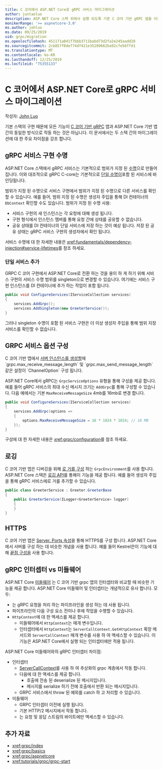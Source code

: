 ```yaml
---
title: C 코어에서 ASP.NET Core로 gRPC 서비스 마이그레이션
author: juntaoluo
description: ASP.NET Core 스택 위에서 실행 되도록 기존 C 코어 기반 gRPC 앱을 이동 하는 방법을 알아봅니다.
monikerRange: '>= aspnetcore-3.0'
ms.author: johluo
ms.date: 09/25/2019
uid: grpc/migration
ms.openlocfilehash: 451171a041f7bbb3711babd73d2fa2e245aadd28
ms.sourcegitcommit: 2cb857f0de774df421e35289662ba92cfe56ffd1
ms.translationtype: MT
ms.contentlocale: ko-KR
ms.lasthandoff: 12/25/2019
ms.locfileid: "75355133"
---
```

# <a name="migrating-grpc-services-from-c-core-to-aspnet-core"></a>C 코어에서 ASP.NET Core로 gRPC 서비스 마이그레이션

작성자: [John Luo](https://github.com/juntaoluo)

기본 스택의 구현 때문에 모든 기능이 [C 코어 기반 gRPC](https://grpc.io/blog/grpc-stacks) 앱과 ASP.NET Core 기반 앱 간의 동일한 방식으로 작동 하는 것은 아닙니다. 이 문서에서는 두 스택 간의 마이그레이션에 대 한 주요 차이점을 강조 합니다.

## <a name="grpc-service-implementation-lifetime"></a>gRPC 서비스 구현 수명

ASP.NET Core 스택에서 gRPC 서비스는 기본적으로 범위가 지정 된 [수명](xref:fundamentals/dependency-injection#service-lifetimes)으로 만들어집니다. 이와 대조적으로 gRPC C-core는 기본적으로 [단일 수명이](xref:fundamentals/dependency-injection#service-lifetimes)포함 된 서비스에 바인딩됩니다.

범위가 지정 된 수명으로 서비스 구현에서 범위가 지정 된 수명으로 다른 서비스를 확인할 수 있습니다. 예를 들어, 범위 지정 된 수명은 생성자 주입을 통해 DI 컨테이너의 `DbContext` 확인할 수도 있습니다. 범위가 지정 된 수명 사용:

* 서비스 구현의 새 인스턴스는 각 요청에 대해 생성 됩니다.
* 구현 형식에서 인스턴스 멤버를 통해 요청 간에 상태를 공유할 수 없습니다.
* 공유 상태를 DI 컨테이너의 단일 서비스에 저장 하는 것이 예상 됩니다. 저장 된 공유 상태는 gRPC 서비스 구현의 생성자에서 확인 됩니다.

서비스 수명에 대 한 자세한 내용은 <xref:fundamentals/dependency-injection#service-lifetimes>를 참조 하세요.

### <a name="add-a-singleton-service"></a>단일 서비스 추가

GRPC C 코어 구현에서 ASP.NET Core로 전환 하는 것을 용이 하 게 하기 위해 서비스 구현의 서비스 수명 범위를 singleton으로 변경할 수 있습니다. 여기에는 서비스 구현 인스턴스를 DI 컨테이너에 추가 하는 작업이 포함 됩니다.

```csharp
public void ConfigureServices(IServiceCollection services)
{
    services.AddGrpc();
    services.AddSingleton(new GreeterService());
}
```

그러나 singleton 수명이 포함 된 서비스 구현은 더 이상 생성자 주입을 통해 범위 지정 서비스를 확인할 수 없습니다.

## <a name="configure-grpc-services-options"></a>GRPC 서비스 옵션 구성

C 코어 기반 앱에서 [서버 인스턴스를 생성할](https://grpc.io/grpc/csharp/api/Grpc.Core.Server.html#Grpc_Core_Server__ctor_System_Collections_Generic_IEnumerable_Grpc_Core_ChannelOption__)때 `grpc.max_receive_message_length` 및 `grpc.max_send_message_length` 같은 설정이 `ChannelOption` 구성 됩니다.

ASP.NET Core에서 gRPC는 `GrpcServiceOptions` 유형을 통해 구성을 제공 합니다. 예를 들어 gRPC 서비스의 최대 수신 메시지 크기는 `AddGrpc`를 통해 구성할 수 있습니다. 다음 예에서는 기본 `MaxReceiveMessageSize` 4mb를 16mb로 변경 합니다.

```csharp
public void ConfigureServices(IServiceCollection services)
{
    services.AddGrpc(options =>
    {
        options.MaxReceiveMessageSize = 16 * 1024 * 1024; // 16 MB
    });
}
```

구성에 대 한 자세한 내용은 <xref:grpc/configuration>를 참조 하세요.

## <a name="logging"></a>로깅

C 코어 기반 앱은 디버깅을 위해 [로 거를 구성](https://grpc.io/grpc/csharp/api/Grpc.Core.GrpcEnvironment.html?q=size#Grpc_Core_GrpcEnvironment_SetLogger_Grpc_Core_Logging_ILogger_) 하는 `GrpcEnvironment`를 사용 합니다. ASP.NET Core 스택은 [로깅 API](xref:fundamentals/logging/index)를 통해이 기능을 제공 합니다. 예를 들어 생성자 주입을 통해 gRPC 서비스에로 거를 추가할 수 있습니다.

```csharp
public class GreeterService : Greeter.GreeterBase
{
    public GreeterService(ILogger<GreeterService> logger)
    {
    }
}
```

## <a name="https"></a>HTTPS

C 코어 기반 앱은 [Server. Ports 속성](https://grpc.io/grpc/csharp/api/Grpc.Core.Server.html#Grpc_Core_Server_Ports)을 통해 HTTPS를 구성 합니다. ASP.NET Core에서 서버를 구성 하는 데 비슷한 개념을 사용 합니다. 예를 들어 Kestrel은이 기능에 대해 [끝점 구성을](xref:fundamentals/servers/kestrel#endpoint-configuration) 사용 합니다.

## <a name="grpc-interceptors-vs-middleware"></a>gRPC 인터셉터 vs 미들웨어

ASP.NET Core [미들웨어](xref:fundamentals/middleware/index) 는 C 코어 기반 grpc 앱의 인터셉터와 비교할 때 비슷한 기능을 제공 합니다. ASP.NET Core 미들웨어 및 인터셉터는 개념적으로 유사 합니다. 모두:

* 는 gRPC 요청을 처리 하는 파이프라인을 생성 하는 데 사용 됩니다.
* 파이프라인의 다음 구성 요소 전이나 후에 작업을 수행할 수 있습니다.
* `HttpContext`에 대 한 액세스를 제공 합니다.
  * 미들웨어에서 `HttpContext`는 매개 변수입니다.
  * 인터셉터에서 `HttpContext`는 `ServerCallContext.GetHttpContext` 확장 메서드와 `ServerCallContext` 매개 변수를 사용 하 여 액세스할 수 있습니다. 이 기능은 ASP.NET Core에서 실행 되는 인터셉터에만 적용 됩니다.

ASP.NET Core 미들웨어와의 gRPC 인터셉터 차이점:

* 인터셉터
  * [ServerCallContext](https://grpc.io/grpc/csharp/api/Grpc.Core.ServerCallContext.html)를 사용 하 여 추상화의 grpc 계층에서 작동 합니다.
  * 다음에 대 한 액세스를 제공 합니다.
    * 호출에 전송 된 deserialize 된 메시지입니다.
    * 메시지를 serialize 하기 전에 호출에서 반환 되는 메시지입니다.
  * GRPC 서비스에서 throw 된 예외를 catch 하 고 처리할 수 있습니다.
* 미들웨어
  * GRPC 인터셉터 이전에 실행 됩니다.
  * 기본 HTTP/2 메시지에서 작동 합니다.
  * 는 요청 및 응답 스트림의 바이트에만 액세스할 수 있습니다.

## <a name="additional-resources"></a>추가 자료

* <xref:grpc/index>
* <xref:grpc/basics>
* <xref:grpc/aspnetcore>
* <xref:tutorials/grpc/grpc-start>
